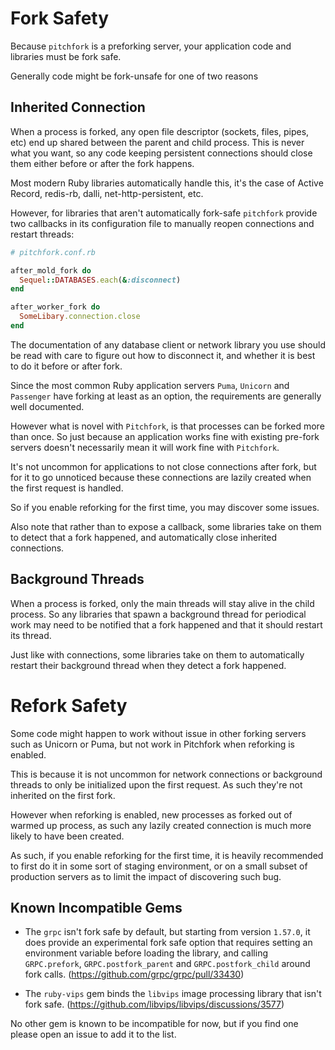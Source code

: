 # Fork Safety

Because `pitchfork` is a preforking server, your application code and libraries
must be fork safe.

Generally code might be fork-unsafe for one of two reasons

## Inherited Connection

When a process is forked, any open file descriptor (sockets, files, pipes, etc)
end up shared between the parent and child process. This is never what you
want, so any code keeping persistent connections should close them either
before or after the fork happens.

Most modern Ruby libraries automatically handle this, it's the case of
Active Record, redis-rb, dalli, net-http-persistent, etc.

However, for libraries that aren't automatically fork-safe
`pitchfork` provide two callbacks in its configuration file to manually
reopen connections and restart threads:

```ruby
# pitchfork.conf.rb

after_mold_fork do
  Sequel::DATABASES.each(&:disconnect)
end

after_worker_fork do
  SomeLibary.connection.close
end
```

The documentation of any database client or network library you use should be
read with care to figure out how to disconnect it, and whether it is best to
do it before or after fork.

Since the most common Ruby application servers `Puma`, `Unicorn` and `Passenger`
have forking at least as an option, the requirements are generally well documented.

However what is novel with `Pitchfork`, is that processes can be forked more than once.
So just because an application works fine with existing pre-fork servers doesn't necessarily
mean it will work fine with `Pitchfork`.

It's not uncommon for applications to not close connections after fork, but for it to go
unnoticed because these connections are lazily created when the first request is handled.

So if you enable reforking for the first time, you may discover some issues.

Also note that rather than to expose a callback, some libraries take on them to detect
that a fork happened, and automatically close inherited connections.

## Background Threads

When a process is forked, only the main threads will stay alive in the child process.
So any libraries that spawn a background thread for periodical work may need to be notified
that a fork happened and that it should restart its thread.

Just like with connections, some libraries take on them to automatically restart their background
thread when they detect a fork happened.

# Refork Safety

Some code might happen to work without issue in other forking servers such as Unicorn or Puma,
but not work in Pitchfork when reforking is enabled.

This is because it is not uncommon for network connections or background threads to only be
initialized upon the first request. As such they're not inherited on the first fork.

However when reforking is enabled, new processes as forked out of warmed up process, as such
any lazily created connection is much more likely to have been created.

As such, if you enable reforking for the first time, it is heavily recommended to first do it
in some sort of staging environment, or on a small subset of production servers as to limit the
impact of discovering such bug.

## Known Incompatible Gems

- The `grpc` isn't fork safe by default, but starting from version `1.57.0`, it does provide an experimental
  fork safe option that requires setting an environment variable before loading the library, and calling
  `GRPC.prefork`, `GRPC.postfork_parent` and `GRPC.postfork_child` around fork calls.
  (https://github.com/grpc/grpc/pull/33430)

- The `ruby-vips` gem binds the `libvips` image processing library that isn't fork safe.
  (https://github.com/libvips/libvips/discussions/3577)

No other gem is known to be incompatible for now, but if you find one please open an issue to add it to the list.

